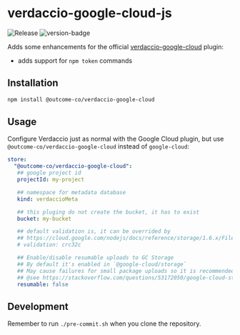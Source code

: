 # verdaccio-google-cloud-js
![Release](https://github.com/outcome-co/verdaccio-google-cloud-js/workflows/Release/badge.svg?branch=v1.1.1) ![version-badge](https://img.shields.io/badge/version-1.1.1-brightgreen)

Adds some enhancements for the official [verdaccio-google-cloud](https://github.com/verdaccio/monorepo/tree/master/plugins/google-cloud) plugin:

- adds support for `npm token` commands

## Installation

```sh
npm install @outcome-co/verdaccio-google-cloud
```

## Usage

Configure Verdaccio just as normal with the Google Cloud plugin, but use `@outcome-co/verdaccio-google-cloud` instead of `google-cloud`:

```yaml
store:
  "@outcome-co/verdaccio-google-cloud":
   ## google project id
   projectId: my-project

   ## namespace for metadata database
   kind: verdaccioMeta

   ## this pluging do not create the bucket, it has to exist
   bucket: my-bucket

   ## default validation is, it can be overrided by 
   ## https://cloud.google.com/nodejs/docs/reference/storage/1.6.x/File.html#createWriteStream
   # validation: crc32c

   ## Enable/disable resumable uploads to GC Storage
   ## By default it's enabled in `@google-cloud/storage`
   ## May cause failures for small package uploads so it is recommended to set it to `false`
   ## @see https://stackoverflow.com/questions/53172050/google-cloud-storage-invalid-upload-request-error-bad-request
   resumable: false
```


## Development

Remember to run `./pre-commit.sh` when you clone the repository.

